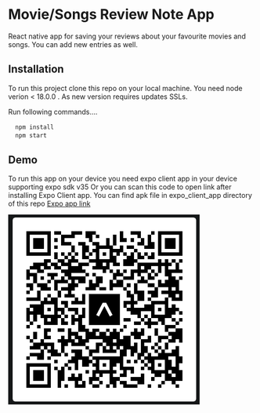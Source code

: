
# Movie/Songs Review Note App

React native app for saving your reviews about your favourite movies and songs. You can add new entries as well.


## Installation

To run this project clone this repo on your local machine. You need node verion < 18.0.0 . As new version requires updates SSLs.

Run following commands....
```bash
  npm install
  npm start
```


## Demo
To run this app on your device you need expo client app in your device supporting expo sdk v35 Or you can scan this code to open link after installing Expo Client app.
You can find apk file in expo_client_app directory of this repo
[Expo app link](exp://exp.host/@anmolagrawal/ReviewHub?release-channel=default)







![QR](./QR.png)

